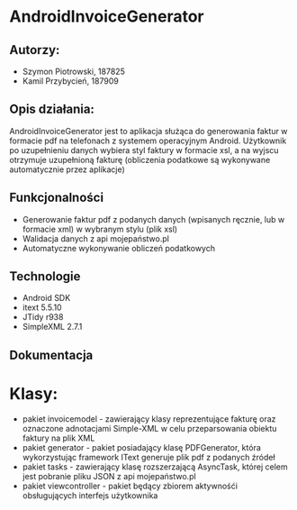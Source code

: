 # AndroidInvoiceGenerator

## Autorzy:
- Szymon Piotrowski, 187825
- Kamil Przybycień, 187909

## Opis działania:
AndroidInvoiceGenerator jest to aplikacja służąca do generowania faktur w formacie pdf na telefonach z systemem operacyjnym Android.
Użytkownik po uzupełnieniu danych wybiera styl faktury w formacie xsl, a na wyjscu otrzymuje uzupełnioną fakturę
(obliczenia podatkowe są wykonywane automatycznie przez aplikacje)

## Funkcjonalności

+ Generowanie faktur pdf z podanych danych (wpisanych ręcznie, lub w formacie xml) w wybranym stylu (plik xsl)
+ Walidacja danych z api mojepaństwo.pl
+ Automatyczne wykonywanie obliczeń podatkowych

## Technologie

+ Android SDK
+ itext 5.5.10
+ JTidy r938
+ SimpleXML 2.7.1

## Dokumentacja

# Klasy:

+ pakiet invoicemodel - zawierający klasy reprezentujące fakturę oraz oznaczone adnotacjami Simple-XML w celu przeparsowania obiektu
  faktury na plik XML
+ pakiet generator - pakiet posiadający klasę PDFGenerator, która wykorzystując framework IText generuje plik pdf z podanych źródeł
+ pakiet tasks - zawierający klasę rozszerzającą AsyncTask, której celem jest pobranie pliku JSON z api mojepaństwo.pl
+ pakiet viewcontroller - pakiet będący zbiorem aktywnośći obsługujących interfejs użytkownika
